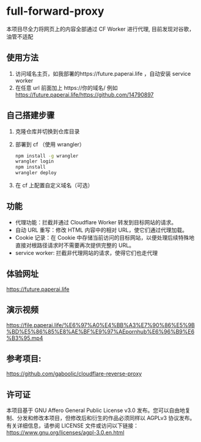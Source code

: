 # full-forward-proxy

本项目尽全力将网页上的内容全部通过 CF Worker 进行代理, 目前发现对谷歌，油管不适配

## 使用方法

1. 访问域名主页，如我部署的https://future.paperai.life ，自动安装 service worker
2. 在任意 url 前面加上 https://你的域名/ 例如 https://future.paperai.life/https://github.com/14790897

## 自己搭建步骤

1. 克隆仓库并切换到仓库目录
2. 部署到 cf （使用 wrangler）

   ```sh
   npm install -g wrangler
   wrangler login
   npm install
   wrangler deploy
   ```

3. 在 cf 上配置自定义域名（可选）

## 功能

- 代理功能：拦截并通过 Cloudflare Worker 转发到目标网站的请求。
- 自动 URL 重写：修改 HTML 内容中的相对 URL，使它们通过代理加载。
- Cookie 记录：在 Cookie 中存储当前访问的目标网站，以便处理后续特殊地直接对根路径请求时不需要再次提供完整的 URL。
- service worker: 拦截非代理网站的请求，使得它们也走代理

## 体验网址

https://future.paperai.life

## 演示视频

https://file.paperai.life/%E6%97%A0%E4%BB%A3%E7%90%86%E5%9B%BD%E5%86%85%E8%AE%BF%E9%97%AEpornhub%E6%96%B9%E6%B3%95.mp4

## 参考项目:

https://github.com/gaboolic/cloudflare-reverse-proxy

## 许可证

本项目基于 GNU Affero General Public License v3.0 发布。您可以自由地复制、分发和修改本项目，但修改后和衍生的作品必须同样以 AGPLv3 协议发布。有关详细信息，请参阅 LICENSE 文件或访问以下链接：https://www.gnu.org/licenses/agpl-3.0.en.html
